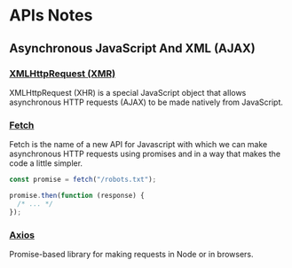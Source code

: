 # APIs Notes

## Asynchronous JavaScript And XML (AJAX)

### [XMLHttpRequest (XMR)](/JavaScript/Working-with-APIs/AJAX/XMLHttpRequest/)

XMLHttpRequest (XHR) is a special JavaScript object that allows asynchronous HTTP requests (AJAX) to be made natively from JavaScript.

### [Fetch](/JavaScript/Working-with-APIs/AJAX/Fetch/)

Fetch is the name of a new API for Javascript with which we can make asynchronous HTTP requests using promises and in a way that makes the code a little simpler.

```js
const promise = fetch("/robots.txt");

promise.then(function (response) {
  /* ... */
});
```

### [Axios](/JavaScript/Working-with-APIs/AJAX/Axios/)

Promise-based library for making requests in Node or in browsers.
